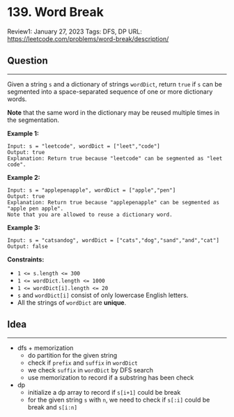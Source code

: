 # 139. Word Break

Review1: January 27, 2023
Tags: DFS, DP
URL: https://leetcode.com/problems/word-break/description/

## Question

---

Given a string `s` and a dictionary of strings `wordDict`, return `true` if `s` can be segmented into a space-separated sequence of one or more dictionary words.

**Note** that the same word in the dictionary may be reused multiple times in the segmentation.

**Example 1:**

```
Input: s = "leetcode", wordDict = ["leet","code"]
Output: true
Explanation: Return true because "leetcode" can be segmented as "leet code".

```

**Example 2:**

```
Input: s = "applepenapple", wordDict = ["apple","pen"]
Output: true
Explanation: Return true because "applepenapple" can be segmented as "apple pen apple".
Note that you are allowed to reuse a dictionary word.

```

**Example 3:**

```
Input: s = "catsandog", wordDict = ["cats","dog","sand","and","cat"]
Output: false

```

**Constraints:**

- `1 <= s.length <= 300`
- `1 <= wordDict.length <= 1000`
- `1 <= wordDict[i].length <= 20`
- `s` and `wordDict[i]` consist of only lowercase English letters.
- All the strings of `wordDict` are **unique**.

## Idea

---

- dfs + memorization
    - do partition for the given string
    - check if `prefix` and `suffix` in `wordDict`
    - we check `suffix` in `wordDict` by DFS search
    - use memorization to record if a substring has been check
- dp
    - initialize a dp array to record if `s[i+1]` could be break
    - for the given string `s` with `n`, we need to check if `s[:i]` could be break and `s[i:n]`
